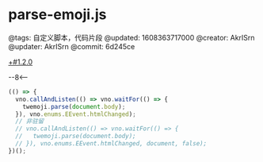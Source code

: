 # parse-emoji.js

@tags: 自定义脚本，代码片段
@updated: 1608363717000
@creator: AkrISrn
@updater: AkrISrn
@commit: 6d245ce

[+#1.2.0](/snippets/version-when-last-update.md)

--8<--

```js
(() => {
  vno.callAndListen(() => vno.waitFor(() => {
    twemoji.parse(document.body);
  }), vno.enums.EEvent.htmlChanged);
  // 非驻留
  // vno.callAndListen(() => vno.waitFor(() => {
  //   twemoji.parse(document.body);
  // }), vno.enums.EEvent.htmlChanged, document, false);
})();
```
